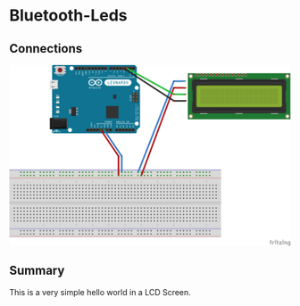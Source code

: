 # Bluetooth-Leds

## Connections

![Conexion Luces Bluetooth](LCD-Screen.png)

## Summary

This is a very simple hello world in a LCD Screen.
